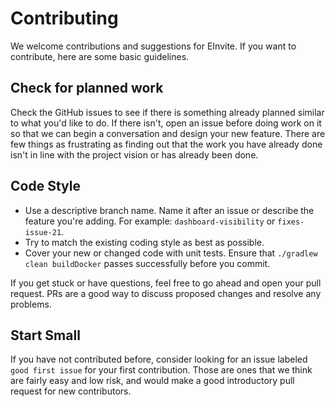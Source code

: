 # Contributing
We welcome contributions and suggestions for EInvite. If you want to contribute, here are some basic guidelines.

## Check for planned work
Check the GitHub issues to see if there is something already planned similar to what you'd like to do. If there isn't, open an issue before doing work on it so that we can begin a conversation and design your new feature. There are few things as frustrating as finding out that the work you have already done isn't in line with the project vision or has already been done.

## Code Style
* Use a descriptive branch name. Name it after an issue or describe the feature you're adding. For example: `dashboard-visibility` or `fixes-issue-21`.
* Try to match the existing coding style as best as possible.
* Cover your new or changed code with unit tests. Ensure that `./gradlew clean buildDocker` passes successfully before you commit.

If you get stuck or have questions, feel free to go ahead and open your pull request. PRs are a good way to discuss proposed changes and resolve any problems.

## Start Small
If you have not contributed before, consider looking for an issue labeled `good first issue` for your first contribution. Those are ones that we think are fairly easy and low risk, and would make a good introductory pull request for new contributors.
